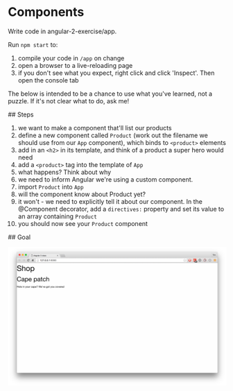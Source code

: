 # Components

Write code in angular-2-exercise/app.

Run `npm start` to:

1. compile your code in `/app` on change
1. open a browser to a live-reloading page
1. if you don't see what you expect, right click and click 'Inspect'. Then open the console tab

The below is intended to be a chance to use what you've learned, not a puzzle. If it's not clear what to do, ask me!

## Steps

1. we want to make a component that'll list our products
1. define a new component called `Product` (work out the filename we should use from our `App` component), which binds to `<product>` elements
1. add in an `<h2>` in its template, and think of a product a super hero would need
1. add a `<product>` tag into the template of `App`
1. what happens? Think about why
1. we need to inform Angular we're using a custom component.
1. import `Product` into `App`
1. will the component know about Product yet?
1. it won't - we need to explicitly tell it about our component. In the @Component decorator, add a `directives:` property and set its value to an array containing `Product` 
1. you should now see your `Product` component

## Goal

![goal](components.png)
